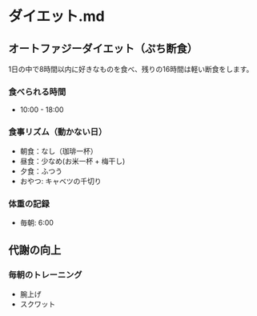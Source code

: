 # ダイエット.md
## オートファジーダイエット（ぷち断食）
1日の中で8時間以内に好きなものを食べ、残りの16時間は軽い断食をします。

### 食べられる時間
- 10:00 - 18:00

### 食事リズム（動かない日）
- 朝食：なし（珈琲一杯）
- 昼食：少なめ(お米一杯 + 梅干し)
- 夕食：ふつう
- おやつ: キャベツの千切り

### 体重の記録
- 毎朝: 6:00

## 代謝の向上
### 毎朝のトレーニング
- 腕上げ
- スクワット



